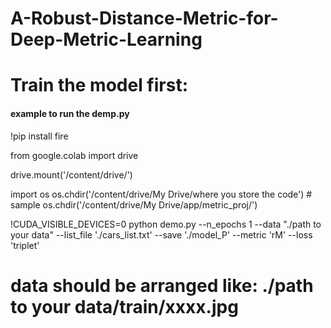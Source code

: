 # A-Robust-Distance-Metric-for-Deep-Metric-Learning

# Train the model first:
#### example to run the demp.py
!pip install fire

from google.colab import drive

drive.mount('/content/drive/')

import os
os.chdir('/content/drive/My Drive/where you store the code') # sample os.chdir('/content/drive/My Drive/app/metric_proj/')


!CUDA_VISIBLE_DEVICES=0 python demo.py --n_epochs 1 --data "./path to your data" --list_file './cars_list.txt' --save './model_P' --metric 'rM' --loss 'triplet'

# data should be arranged like: ./path to your data/train/xxxx.jpg
